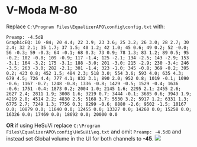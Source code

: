 # V-Moda M-80
Replace `C:\Program Files\EqualizerAPO\config\config.txt` with:
```
Preamp: -4.5dB
GraphicEQ: 10 -84; 20 4.4; 22 3.9; 23 3.6; 25 3.2; 26 3.0; 28 2.7; 30 2.4; 32 2.1; 35 1.7; 37 1.5; 40 1.2; 42 1.0; 45 0.6; 49 0.2; 52 -0.0; 56 -0.3; 59 -0.3; 64 -0.1; 68 0.3; 73 0.9; 78 1.3; 83 1.2; 89 0.5; 95 -0.2; 102 -0.8; 109 -0.9; 117 -1.4; 125 -2.1; 134 -2.5; 143 -2.9; 153 -3.1; 164 -3.2; 175 -3.1; 188 -3.0; 201 -3.0; 215 -2.9; 230 -3.4; 246 -3.5; 263 -3.0; 282 -2.1; 301 -1.4; 323 -1.0; 345 -0.8; 369 -0.2; 395 0.2; 423 0.8; 452 1.5; 484 2.3; 518 3.0; 554 3.6; 593 4.0; 635 4.3; 679 4.5; 726 4.4; 777 4.1; 832 3.1; 890 2.0; 952 0.8; 1019 -0.1; 1090 -0.6; 1167 -0.7; 1248 -0.8; 1336 -0.8; 1429 -0.5; 1529 -0.4; 1636 -0.6; 1751 -0.4; 1873 0.2; 2004 1.0; 2145 1.6; 2295 2.1; 2455 2.6; 2627 2.4; 2811 1.9; 3008 1.6; 3219 0.7; 3444 -0.1; 3685 0.6; 3943 1.9; 4219 2.0; 4514 2.2; 4830 2.5; 5168 3.7; 5530 3.2; 5917 1.2; 6331 1.3; 6775 2.7; 7249 1.3; 7756 0.3; 8299 -0.6; 8880 -2.6; 9502 -1.5; 10167 0.0; 10879 0.0; 11640 0.0; 12455 0.0; 13327 0.0; 14260 0.0; 15258 0.0; 16326 0.0; 17469 0.0; 18692 0.0; 20000 0.0
```
**OR** if using HeSuVi replace `C:\Program Files\EqualizerAPO\config\HeSuVi\eq.txt` and omit `Preamp: -4.5dB` and instead set Global volume in the UI for both channels to **-45**.
![](https://raw.githubusercontent.com/jaakkopasanen/AutoEq/master/results/Sonoma%20Model%20One/headphoncecom/onear/V-Moda%20M-80/V-Moda%20M-80.png)
